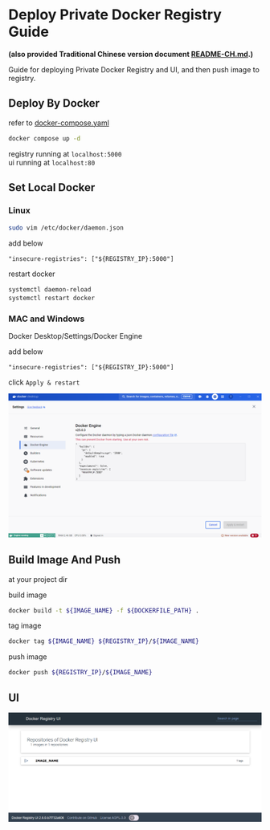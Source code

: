 # Deploy Private Docker Registry Guide

**(also provided Traditional Chinese version document [README-CH.md](README-CH.md).)**

Guide for deploying Private Docker Registry and UI, and then push image to registry.

## Deploy By Docker

refer to [docker-compose.yaml](docker-compose.yaml)  
```bash
docker compose up -d
```

registry running at `localhost:5000`  
ui running at `localhost:80`  

## Set Local Docker

### Linux
```bash
sudo vim /etc/docker/daemon.json
```

add below
```
"insecure-registries": ["${REGISTRY_IP}:5000"]
```

restart docker
```bash
systemctl daemon-reload
systemctl restart docker
```

### MAC and Windows

Docker Desktop/Settings/Docker Engine

add below
```
"insecure-registries": ["${REGISTRY_IP}:5000"]
```

click `Apply & restart`

![docker desktop](docker-desktop.png)  

## Build Image And Push

at your project dir  

build image
```bash
docker build -t ${IMAGE_NAME} -f ${DOCKERFILE_PATH} .
```

tag image
```bash
docker tag ${IMAGE_NAME} ${REGISTRY_IP}/${IMAGE_NAME}
```

push image
```bash
docker push ${REGISTRY_IP}/${IMAGE_NAME}
```

## UI

![registry ui](registry-ui.png)